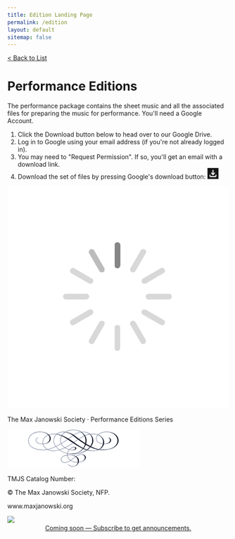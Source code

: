 ```yaml
---
title: Edition Landing Page
permalink: /edition
layout: default
sitemap: false
---
```


<!-- markdownlint-disable html -->
<script src="https://cdnjs.cloudflare.com/ajax/libs/qrcodejs/1.0.0/qrcode.js" defer></script>
<script src="https://unpkg.com/js-yaml@4.1.0/dist/js-yaml.min.js" defer></script>
<script src="/assets/covergen.js"></script>

<div>
  <a id="backlink" href="/download#instructions">&lt; Back to List</a>
  <h1 id="h1">Performance Editions</h1>
</div>

The performance package contains the sheet music and all the associated
files for preparing the music for performance. You'll need a Google Account.

1. Click the Download button below to head over to our Google Drive.
1. Log in to Google using your email address (if you're not already logged in).
1. You may need to "Request Permission". If so, you'll get an email with a download link.
1. Download the set of files by pressing Google's download button:
   <img class="download-button" src="/images/download-button.png"/>

<div id="edition-wrapper" class="edition-wrapper">
  <img id="spinner" class="spinner" src="/images/spinner.gif" />
  <div id="view-window" class="view-window">
    <div id="page-pair" class="page-pair">
      <div id="cover-page" class="cover-page preview-page">
        <p class="head">The Max Janowski Society · Performance Editions Series</p>
        <div>
          <p class="title"></p>
          <p class="version"></p>
        </div>
        <div>
          <p class="author"></p>
          <p class="edited"></p>
        </div>
        <p class="blurb"></p>
        <img class="page-break" src="/images/pagebreak-300x87.png" alt="pagebreak" />
        <div class="footer">
          <div class="catalog">
            <p class="catalog-number">TMJS Catalog Number: <span class='sku'></span></p>
                <p>© <span class="year"></span> The Max Janowski Society, NFP.</p>
                <p>www.maxjanowski.org</p>
          </div>
          <div class="qr-code"></div>
        </div>
      </div>
      <div id="sheet-preview" class="sheet-preview preview-page">
        <a id="preview-pdf" title="Click to preview a page of the sheet music." href="#" target="_blank">
          <img id="preview-image" src="#" />
        </a>
      </div>
    </div>
    <div id="feature-list" class="feature-list"></div>
    <center>
      <a id="folderUrl" class="button" href="/subscribe" target="_blank">
        Coming soon — Subscribe to get announcements.
      </a>
    </center>
  </div>
</div>
<script>
  window.onload = e => editionLandingInit();
</script>
